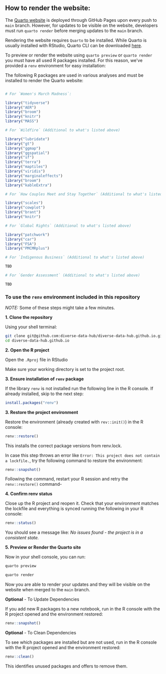 ## How to render the website:

The [Quarto website](https://diverse-data-hub.github.io/) is deployed through GitHub Pages upon every push to `main` branch. However, for updates to be visible on the website, developers must run `quarto render` before merging updates to the `main` branch.

Rendering the website requires `Quarto` to be installed. While Quarto is usually installed with RStudio, Quarto CLI can be downloaded [here](https://quarto.org/docs/get-started/).

To preview or render the website using `quarto preview` or `quarto render` you must have all used R packages installed. For this reason, we've provided a `renv` environment for easy installation:

The following R packages are used in various analyses and must be installed to render the Quarto website:

```r

# For `Women's March Madness`:

library("tidyverse")
library("AER")
library("broom")
library("knitr")
library("MASS")

# For `Wildfire` (Additional to what's listed above)

library("lubridate")
library("gt")
library("ggmap")
library("ggspatial")
library("sf")
library("terra")
library("maptiles")
library("viridis")
library("marginaleffects")
library("broom")
library("kableExtra")

# For `How Couples Meet and Stay Together` (Additional to what's listed above)

library("scales")
library("cowplot")
library("brant")
library("knitr")

# For `Global Rights` (Additional to what's listed above)

library("patchwork")
library("car")
library("FSA")
library("PMCMRplus")

# For `Indigenous Business` (Additional to what's listed above)

TBD

# For `Gender Assessment` (Additional to what's listed above)

TBD

```

### To use the `renv` environment included in this repository

*NOTE:* Some of these steps might take a few minutes. 

**1. Clone the repository**

Using your shell terminal:

```bash
git clone git@github.com:diverse-data-hub/diverse-data-hub.github.io.git
cd diverse-data-hub.github.io
```

**2. Open the R project**

Open the `.Rproj` file in RStudio

Make sure your working directory is set to the project root.

**3. Ensure installation of `renv` package**

If the library `renv` is not installed run the following line in the R console. If already installed, skip to the next step:

```R
install.packages("renv")  
```

**3. Restore the project environment**

Restore the environment (already created with `rev::init()`) in the R console:

```R
renv::restore()
```

This installs the correct package versions from renv.lock.

In case this step throws an error like `Error: This project does not contain a lockfile.`, try the following command to restore the environment:

```R
renv::snapshot()
```

Following the command, restart your R session and retry the `renv::restore()` command-

**4. Confirm renv status**

Close up the R project and reopen it. Check that your environment matches the lockfile and everything is synced running the following in your R console:

```R
renv::status()
```

You should see a message like: *No issues found - the project is in a consistent state.*

**5. Preview or Render the Quarto site**

Now in your shell console, you can run:

```bash
quarto preview
```

```bash
quarto render
```

Now you are able to render your updates and they will be visible on the website when merged to the `main` branch.

**Optional** - To Update Dependencies

If you add new R packages to a new notebook, run in the R console with the R project opened and the environment restored:

```r
renv::snapshot()
```

**Optional** - To Clean Dependencies

To see which packages are installed but are not used, run in the R console with the R project opened and the environment restored:

```r
renv::clean()
```

This identifies unused packages and offers to remove them.